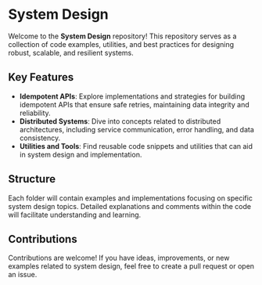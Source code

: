# System Design

Welcome to the **System Design** repository! This repository serves as a collection of code examples, utilities, and best practices for designing robust, scalable, and resilient systems.

## Key Features

- **Idempotent APIs**: Explore implementations and strategies for building idempotent APIs that ensure safe retries, maintaining data integrity and reliability.
- **Distributed Systems**: Dive into concepts related to distributed architectures, including service communication, error handling, and data consistency.
- **Utilities and Tools**: Find reusable code snippets and utilities that can aid in system design and implementation.

## Structure

Each folder will contain examples and implementations focusing on specific system design topics. Detailed explanations and comments within the code will facilitate understanding and learning.

## Contributions

Contributions are welcome! If you have ideas, improvements, or new examples related to system design, feel free to create a pull request or open an issue.

